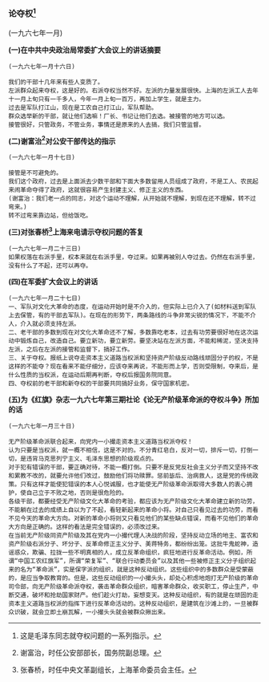 ### 论夺权[^07-24-0]

(一九六七年一月)

**(一)在中共中央政治局常委扩大会议上的讲话摘要**

```
(一九六七年一月十六日)

我们的干部十几年来有些人变质了。
左派群众起来夺权，这是好的。右派夺权当然不好。左派的力量发展很快。上海的左派工人去年十一月上旬只有一千多人，今年一月上旬一百万，再加上学生，就是主力。
过去是军队打江山，现在是工农自己打江山，军队帮助。
群众选举新的干部，就让他们选嘛！厂长、书记让他们去选。被接管的地方可以选。
接管很好，只管政务，不管业务，事情还是原来的人去搞，我们只管监督。
```

**(二)谢富治[^07-24-1]对公安干部传达的指示**

```
(一九六七年一月十七日)

接管是不可避免的。
我们这个政府，过去是上面派去少数干部和下面大多数留用人员组成了政府，不是工人、农民起来闹革命夺得了政府，这就很容易产生封建主义、修正主义的东西。
(谢富治：我们老一点的同志，对这个运动不理解，从开始就不理解，到现在还不理解，转不过弯来。)
转不过弯来靠边站，但给饭吃。
```

**(三)对张春桥[^07-24-2]上海来电请示夺权问题的答复**

```
(一九六七年一月二十三日)
如果权落在右派手里，权本来就在右派手里，夺过来。如果再被别人夺过去。仍然在右派手里，没有什么了不起，还可以再夺。
```

**(四)在军委扩大会议上的讲话**

```
(一九六七年一月二十七日)
一、军队对文化大革命的态度，在运动开始时是不介入的，但实际上已介入了(如材料送到军队上去保管，有的干部去军队)。在现在的形势下，两条路线的斗争非常尖锐的情况下，不能不介人，介入就必须支持左派。
二、老干部的多数到现在对文化大革命还不了解，多数靠吃老本，过去有功劳要很好地在这次运动中锻炼自己，改造自己。要立新功，要立新劳。要坚决站在左派方面，不能和稀泥，坚决支持左派，之后在左派的接管和监督下，搞好工作。
三、关于夺权。报纸上说夺走资本主义道路当权派和坚持资产阶级反动路线顽固分子的权，不是这样的不能夺？现在看来不能仔细分，应该夺来再说，不能形而上学，否则受限制，夺来后，是什么性质的当权派，在运动后期再判断，夺权后报国务院同意。
四、夺权前的老干部和新夺权的干部要共同搞好业务，保守国家机密。
```

**(五)为《红旗》杂志一九六七年第三期社论《论无产阶级革命派的夺权斗争》所加的话**

```
(一九六七年一月三十日)

无产阶级革命派联合起来，向党内一小撮走资本主义道路当权派夺权！
认为只要是当权派，就一概不相信，这是不对的。不分青红皂白，反对一切，排斥一切，打倒一切，是违背马克思列宁主义、毛泽东思想的阶级观点的。
对于犯有错误的干部，要正确对待，不能一概打倒。只要不是反党反社会主义分子而又坚持不改和累教不改的，就要允许他们改过，鼓励他们将功赎罪。惩前毖后、治病救人，这是党的传统政策。只有这样才能使犯错误的本人心悦诚服，也才能使无产阶级革命派取得大多数人的衷心拥护，使自己立于不败之地，否则是很危险的。
各级干部，都要经受无产阶级文化大革命的考验，都应该为无产阶级文化大革命建立新的功劳，不能躺在过去的成绩上自以为了不起，看轻新起来的革命小将。对自己只看见过去的功劳，而看不见今天的革命大方向。对新的革命小将则又只看见他们的某些缺点错误，而看不见他们的革命大方向是正确的。这样的看法是完全错误的，必须改过来。
在当前无产阶级同资产阶级及其在党内一小撮代理人决战的阶段，坚持反动立场的地主、富农和资产阶级右派分子、坏分子、反革命修正主义分子、美蒋特务，都纷纷出笼。这批牛鬼蛇神，造谣惑众，欺骗、拉拢一些不明真相的人，成立反革命组织，疯狂地进行反革命活动。例如，所谓“中国工农红旗军”，所谓“荣复军”、“联合行动委员会”以及其他一些被修正主义分子组织起来的名为“革命派”，实是保字派的组织，就是这种反动组织。这些组织中的多数群众是受蒙蔽的，是应当争取教育的。但是，这些反动组织的一小撮头头，却处心积虑地炮打无产阶级的革命司令部，向无产阶级革命派夺权，袭击革命群众组织，暗害革命群众，收买职工，停止生产，中断交通，破坏和抢劫国家财产。他们趁火打劫，妄想变天。这种反动组织，有的就是在顽固的走资本主义道路当权派的指挥下进行反革命活动的。这种反动组织，是建筑在沙滩上的，一旦被群众识破，就会立即土崩瓦解，一小撮头头就会被群众揪出来。
```


[^07-24-0]: 这是毛泽东同志就夺权问题的一系列指示。
[^07-24-1]: 谢富治，时任公安部部长，国务院副总理。
[^07-24-2]: 张春桥，时任中央文革副组长，上海革命委员会主任。
